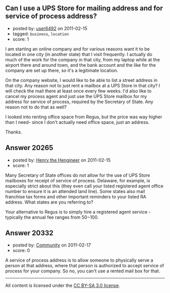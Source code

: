 ## Can I use a UPS Store for mailing address and for service of process address?

- posted by: [user6492](https://stackexchange.com/users/-1/6492-user6492) on 2011-02-15
- tagged: `business`, `location`
- score: 1

I am starting an online company and for various reasons want it to be located in one city (in another state) that I visit frequently.  I actually do much of the work for the company in that city, from my laptop while at the airport there and around town, and the bank account and the like for the company are set up there, so it's a legitimate location.

On the company website, I would like to be able to list a street address in that city.  Any reason not to just rent a mailbox at a UPS Store in that city?  I will check the mail there at least once every few weeks.  I'd also like to cancel my process agent and just use the UPS Store mailbox for my address for service of process, required by the Secretary of State.  Any reason not to do that as well?

I looked into renting office space from Regus, but the price was way higher than I need- since I don't actually need office space, just an address.

Thanks.


## Answer 20265

- posted by: [Henry the Hengineer](https://stackexchange.com/users/-1/1692-henry-the-hengineer) on 2011-02-15
- score: 1

Many Secretary of State offices do not allow for the use of UPS Store mailboxes for receipt of service of process. Delaware, for example, is especially strict about this (they even call your listed registered agent office number to ensure it is an attended land line). Some states also mail franchise tax forms and other important reminders to your listed RA address. What states are you referring to?

Your alternative to Regus is to simply hire a registered agent service - typically the annual fee ranges from $50-$100.


## Answer 20332

- posted by: [Community](https://stackexchange.com/users/-1/-1-community) on 2011-02-17
- score: 0

A service of process address is to allow someone to physically serve a person at that address, where that person is authorized to accept service of process for your company.  So no, you can't use a rented mail box for that.




---

All content is licensed under the [CC BY-SA 3.0 license](https://creativecommons.org/licenses/by-sa/3.0/).
